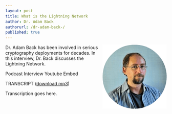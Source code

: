 ```yaml
---
layout: post
title: What is the Lightning Network
author: Dr. Adam Back
authorurl: /dr-adam-back-/
published: true
---
```


<img src="/images/adam-back.png" alt="Dr. Adam Back" align="right">
<p>Dr. Adam Back has been involved in serious cryptography deployments for decades. In this interview, Dr. Back discusses the Lightning Network.
<p>Podcast Interview Youtube Embed
<p>TRANSCRIPT (<a href="http://www.satoshisdeposition.com/podcast/BTCK-168-2015-09-10.mp3">download mp3</a>)
<p>Transcription goes here.